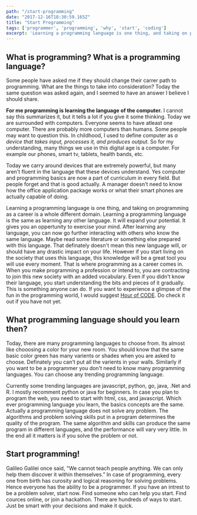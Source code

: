 ```yaml
---
path: "/start-programming"
date: "2017-12-16T18:30:59.165Z"
title: "Start Programming"
tags: ['programmer', 'programming', 'why', 'start', 'coding']
excerpt: 'Learning a programming language is one thing, and taking on programming as a career is a whole different domain. Learning a programming language is the same as learning any other language. It will expand your potential. It gives you an oppertunity to exercise your mind. After learning any language, you can now go further interacting with others who know the same language. Maybe read some literature or something else prepared with this language.'
---
```


## What is programming? What is a programming language?

Some people have asked me if they should change their carrer path to programming. What are the things to take into consideration? Today the same question was asked again, and I seemed to have an answer I believe I should share.

**For me programming is learning the language of the computer.** I cannot say this summarizes it, but it tells a lot if you give it some thinking. Today we are surrounded with computers. Everyone seems to have atleast one computer. There are probably more computers than humans. Some people may want to question this. In childhood, I used to define computer as _a device that takes input, processes it, and produces output._ So for my understanding, many things we use in this digital age is a computer. For example our phones, smart tv, tablets, health bands, etc.

Today we carry around devices that are extremely powerful, but many aren't fluent in the language that these devices understand. Yes computer and programming basics are now a part of curriculum in every field. But people forget and that is good actually. A manager doesn't need to know how the office application package works or what their smart phones are actually capable of doing.

Learning a programming language is one thing, and taking on programming as a career is a whole different domain. Learning a programming language is the same as learning any other language. It will expand your potential. It gives you an oppertunity to exercise your mind. After learning any language, you can now go further interacting with others who know the same language. Maybe read some literature or something else prepared with this language. That definately doesn't mean this new language will, or should have any drastic impact on your life. However if you start living on the society that uses this language, this knowledge will be a great tool you will use every moment. That is where programming as a career comes in. When you make programming a profession or intend to, you are contracting to join this new society with an added vocabulary. Even if you didn't know their language, you start understanding the bits and pieces of it gradually. This is something anyone can do. If you want to experience a glimpse of the fun in the programming world, I would suggest [Hour of CODE](https://hourofcode.com/ "Hour of code"). Do check it out if you have not yet.

## What programming language should you learn then?

Today, there are many programming languages to choose from. Its almost like chooosing a color for your new room. You should know that the same basic color green has many varients or shades when you are asked to choose. Definately you can't put all the varients in your walls. Similarly if you want to be a programmer you don't need to know many programming languages. You can choose any trending programming language.

Currently some trending languages are javascript, python, go, java, .Net and R. I mostly recomment python or java for beginners. In case you plan to program the web, you need to start with html, css, and javascript. Which ever programming language you learn, the basics concepts are the same. Actually a programming language does not solve any problem. The algorithms and problem solving skills put in a program determines the quality of the program. The same algorithm and skills can produce the same program in different languages, and the performance will vary very little. In the end all it matters is if you solve the problem or not.

## Start programming!

Galileo Galilei once said, "We cannot teach people anything. We can only help them discover it within themselves.” In case of programming, every one from birth has curosity and logical reasoning for solving problems. Hence everyone has the ability to be a programmer. If you have an intrest to be a problem solver, start now. Find someone who can help you start. Find cources online, or join a hackathon. There are hundreds of ways to start. Just be smart with your decisions and make it quick.
